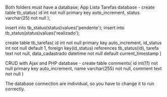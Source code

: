 Both folders must have a database;
App Lista Tarefas database -
  create table tb_status(
	id int not null primary key auto_increment,
    status varchar(25) not null
  );

  insert into tb_status(status)values('pendente');
  insert into tb_status(status)values('realizado');

  create table tb_tarefas(
    id int not null primary key auto_increment,
      id_status int not null default 1,
      foreign key(id_status) references tb_status(id),
    tarefa text not null,
      data_cadastrado datetime not null default current_timestamp
  )
  
CRUD with Ajax and PHP database -
  create table comments(
    id int(11) not null primary key auto_increment,
    name varchar(255) not null,
    comment text not null
  )

The database connection are individual, so you have to change it to run correctly.
